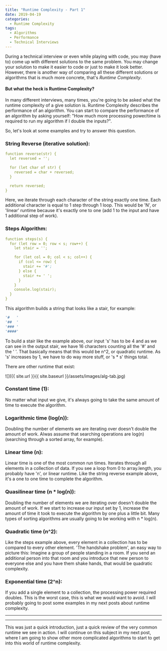 ```yaml
---
title: "Runtime Complexity - Part 1"
date: 2019-04-19
categories:
  - Runtime Complexity
tags:
  - Algorithms
  - Performance
  - Technical Interviews
---
```


During a technical interview or even while playing with code, you may (have to) come up with different solutions to the same problem. You may change your solution to make it easier to code or just to make it look better. However, there is another way of comparing all these different solutions or algorithms that is much more concrete, that's *Runtime Complexity*.

#### But what the heck is Runtime Complexity?

In many different interviews, many times, you're going to be asked what the runtime complexity of a give solution is. Runtime Complexity describes the performance of an algorithm. You can start to compare the performance of an algorithm by asking yourself: "How much more processing power/time is required to run my algorithm if I double the inputs?".

So, let's look at some examples and try to answer this question.

### String Reverse (iterative solution):

```yaml
function reverse(str) {
  let reversed = '';

  for (let char of str) {
    reversed = char + reversed;
  }

  return reversed;
}
```
Here, we iterate through each character of the string exactly one time. Each additional character is equal to 1 step through 1 loop. This would be 'N', or 'linear' runtime because it's exactly one to one (add 1 to the input and have 1 additional step of work).

### Steps Algorithm:

```yaml
function steps(s) {
  for (let row = 0; row < s; row++) {
    let stair = '';

    for (let col = 0; col < s; col++) {
      if (col <= row) {
        stair += '#';
      } else {
        stair += ' ';
      }
    }
    console.log(stair);
  }
}
```
This algorithm builds a string that looks like a stair, for example:

```yaml
'#   '
'##  '
'### '
'####'
```

To build a stair like the example above, our input 's' has to be 4 and as we can see in the output stair, we have 16 characters counting all the '#' and the ' '. That basically means that this would be n^2, or quadratic runtime. As 's' increases by 1, we have to do way more stuff, or 's * s' things total.

There are other runtime that exist:

![]({{ site.url }}{{ site.baseurl }}/assets/images/alg-tab.jpg)

### Constant time (1):
No matter what input we give, it's always going to take the same amount of time to execute the algorithm.

### Logarithmic time (log(n)):
Doubling the number of elements we are iterating over doesn't double the amount of work. Alwas assume that searching operations are log(n) (searching through a sorted array, for example).

### Linear time (n):
Linear time is one of the most common run times. Iterates through all elements in a collection of data. If you see a loop from 0 to array.length, you probably have 'n', or linear runtime. Like the string reverse example above, it's a one to one time to complete the algorithm.

### Quasilinear time (n * log(n)):
Doubling the number of elements we are iterating over doesn't double the amount of work. If we start to increase our input set by 1, increase the amount of time it took to execute the algorithm by one plus a little bit. Many types of sorting algorithms are usually going to be working with n * log(n).

### Quadratic time (n^2):
Like the steps example above, every element in a collection has to be compared to every other element. 'The handshake problem', an easy way to picture this: Imagine a group of people standing in a room. If you send an additional person into that room and you introduce that new person to everyone else and you have them shake hands, that would be quadratic complexity.

### Exponential time (2^n):
If you add a single element to a collection, the processing power required doubles. This is the worst case, this is what we would want to avoid. I will probably going to post some examples in my next posts about runtime complexity.

------------------
------------------

This was just a quick introduction, just a quick review of the very common runtime we see in action. I will continue on this subject in my next post, where I am going to show other more complicated algorithms to start to get into this world of runtime complexity.